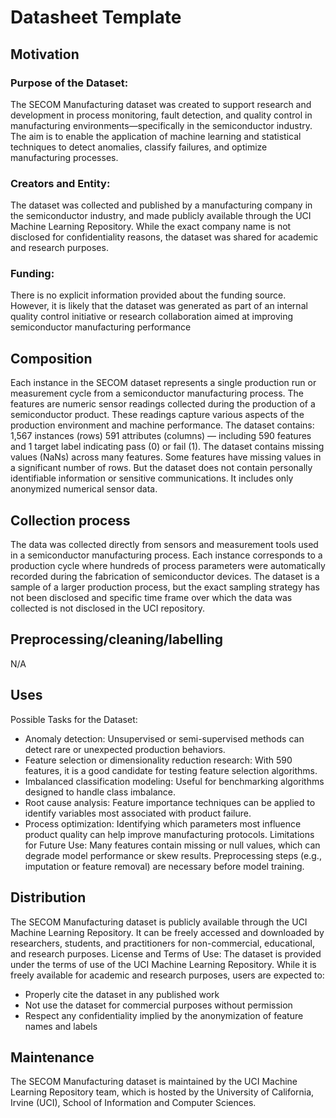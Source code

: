 # Datasheet Template

## Motivation

### Purpose of the Dataset:
The SECOM Manufacturing dataset was created to support research and development in process monitoring, fault detection, and quality control in manufacturing environments—specifically in the semiconductor industry. The aim is to enable the application of machine learning and statistical techniques to detect anomalies, classify failures, and optimize manufacturing processes.
### Creators and Entity:
The dataset was collected and published by a manufacturing company in the semiconductor industry, and made publicly available through the UCI Machine Learning Repository. While the exact company name is not disclosed for confidentiality reasons, the dataset was shared for academic and research purposes.
### Funding:
There is no explicit information provided about the funding source. However, it is likely that the dataset was generated as part of an internal quality control initiative or research collaboration aimed at improving semiconductor manufacturing performance

## Composition
Each instance in the SECOM dataset represents a single production run or measurement cycle from a semiconductor manufacturing process. The features are numeric sensor readings collected during the production of a semiconductor product. These readings capture various aspects of the production environment and machine performance.
The dataset contains:
1,567 instances (rows)
591 attributes (columns) — including 590 features and 1 target label indicating pass (0) or fail (1).
The dataset contains missing values (NaNs) across many features. Some features have missing values in a significant number of rows. But the dataset does not contain personally identifiable information or sensitive communications. It includes only anonymized numerical sensor data.

## Collection process
The data was collected directly from sensors and measurement tools used in a semiconductor manufacturing process. Each instance corresponds to a production cycle where hundreds of process parameters were automatically recorded during the fabrication of semiconductor devices. The dataset is a sample of a larger production process, but the exact sampling strategy has not been disclosed and specific time frame over which the data was collected is not disclosed in the UCI repository. 

## Preprocessing/cleaning/labelling
N/A 
 
## Uses

Possible Tasks for the Dataset:
- Anomaly detection: Unsupervised or semi-supervised methods can detect rare or unexpected production behaviors.
- Feature selection or dimensionality reduction research: With 590 features, it is a good candidate for testing feature selection algorithms.
- Imbalanced classification modeling: Useful for benchmarking algorithms designed to handle class imbalance.
- Root cause analysis: Feature importance techniques can be applied to identify variables most associated with product failure.
- Process optimization: Identifying which parameters most influence product quality can help improve manufacturing protocols.
Limitations for Future Use:
Many features contain missing or null values, which can degrade model performance or skew results. Preprocessing steps (e.g., imputation or feature removal) are necessary before model training.

## Distribution
The SECOM Manufacturing dataset is publicly available through the UCI Machine Learning Repository. It can be freely accessed and downloaded by researchers, students, and practitioners for non-commercial, educational, and research purposes.
License and Terms of Use:
The dataset is provided under the terms of use of the UCI Machine Learning Repository. While it is freely available for academic and research purposes, users are expected to:
- Properly cite the dataset in any published work
- Not use the dataset for commercial purposes without permission
- Respect any confidentiality implied by the anonymization of feature names and labels


## Maintenance
The SECOM Manufacturing dataset is maintained by the UCI Machine Learning Repository team, which is hosted by the University of California, Irvine (UCI), School of Information and Computer Sciences.

